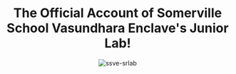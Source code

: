 <h1 align="center">The Official Account of Somerville School Vasundhara Enclave's Junior Lab!</h1>
<p align="center"> <img src="https://komarev.com/ghpvc/?username=ssve-srlab&label=Profile%20views&color=0e75b6&style=flat" alt="ssve-srlab" /> </p>
